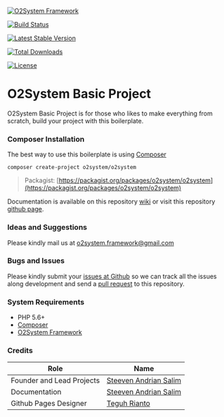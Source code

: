 
<p align="center" markdown="1">

[![O2System Framework](http://o2system.id/assets/img/logo/logo-white-200px.png)](http://o2system.id/assets/img/logo/logo-white-200px.png)

[![Build Status](https://scrutinizer-ci.com/g/turahe/o2system/badges/build.png?b=master)](https://scrutinizer-ci.com/g/turahe/o2system/build-status/master)

[![Latest Stable Version](https://poser.pugx.org/o2system/o2system/v/stable)](https://packagist.org/packages/o2system/o2system)

[![Total Downloads](https://poser.pugx.org/o2system/o2system/downloads)](https://packagist.org/packages/o2system/o2system)

[![License](https://poser.pugx.org/o2system/o2system/license)](https://packagist.org/packages/o2system/o2system)

</p>



# O2System Basic Project
O2System Basic Project is for those who likes to make everything from scratch, build your project with this boilerplate.


### Composer Installation
The best way to use this boilerplate is using [Composer](https://getcomposer.org)
```
composer create-project o2system/o2system
```
> Packagist: [https://packagist.org/packages/o2system/o2system](https://packagist.org/packages/o2system/o2system)

Documentation is available on this repository [wiki](https://github.com/o2system/o2system/wiki) or visit this repository [github page](https://o2system.github.io/o2system).

### Ideas and Suggestions
Please kindly mail us at [o2system.framework@gmail.com](mailto:o2system.framework@gmail.com])

### Bugs and Issues
Please kindly submit your [issues at Github](http://github.com/o2system/o2system/issues) so we can track all the issues along development and send a [pull request](http://github.com/o2system/o2system/pulls) to this repository.

### System Requirements
- PHP 5.6+
- [Composer](https://getcomposer.org)
- [O2System Framework](https://github.com/o2system/framework)

### Credits
|Role|Name|
|----|----|
|Founder and Lead Projects|[Steeven Andrian Salim](http://steevenz.com)|
|Documentation|[Steeven Andrian Salim](http://steevenz.com)
|Github Pages Designer| [Teguh Rianto](http://teguhrianto.tk)